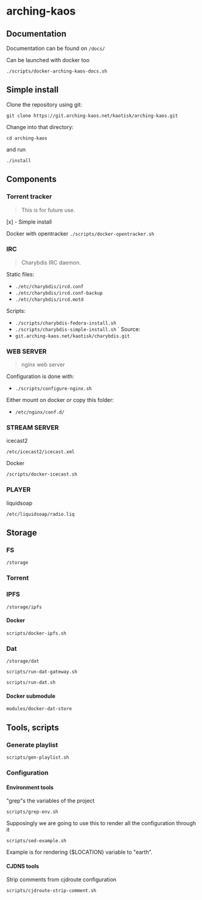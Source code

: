 # arching-kaos

## Documentation

Documentation can be found on `/docs/`

Can be launched with docker too

`./scripts/docker-arching-kaos-docs.sh`

## Simple install

Clone the repository using git:

`git clone https://git.arching-kaos.net/kaotisk/arching-kaos.git`

Change into that directory:

`cd arching-kaos`

and run

`./install`

## Components

### Torrent tracker
> This is for future use.

[x] - Simple install

Docker with opentracker
`./scripts/docker-opentracker.sh`

### IRC
> Charybdis IRC daemon.

Static files:
- `./etc/charybdis/ircd.conf`
- `./etc/charybdis/ircd.conf-backup`
- `./etc/charybdis/ircd.motd`

Scripts:
- `./scripts/charybdis-fedora-install.sh`
- `./scripts/charybdis-simple-install.sh`
`
Source:
- `git.arching-kaos.net/kaotisk/charybdis.git`

### WEB SERVER
> nginx web server

Configuration is done with:
- `./scripts/configure-nginx.sh`

Either mount on docker or copy this folder:
- `/etc/nginx/conf.d/`

### STREAM SERVER

icecast2

`/etc/icecast2/icecast.xml`

Docker

`/scripts/docker-icecast.sh`


### PLAYER

liquidsoap

`/etc/liquidsoap/radio.liq`



## Storage

### FS

`/storage`

### Torrent

### IPFS

`/storage/ipfs`

#### Docker

`scripts/docker-ipfs.sh`

### Dat

`/storage/dat`

`scripts/run-dat-gateway.sh`

`scripts/run-dat.sh`

#### Docker submodule

`modules/docker-dat-store`

## Tools, scripts

### Generate playlist

`scripts/gen-playlist.sh`

### Configuration

#### Environment tools

"grep"s the variables of the project

`scripts/grep-env.sh`

Supposingly we are going to use this to render all the configuration through it

`scripts/sed-example.sh`

Example is for rendering {$LOCATION} variable to "earth".

#### CJDNS tools

Strip comments from cjdroute configuration

`scripts/cjdroute-strip-comment.sh`


